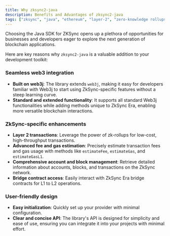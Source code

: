 ```yaml
---
title: Why zksync2-java
description: Benefits and Advantages of zksync2-java
tags: ["zksync", "java", "ethereum", "layer-2", "zero-knowledge rollups"]
---
```


Choosing the Java SDK for ZKSync opens up a plethora of opportunities for businesses and developers eager to explore
the next generation of blockchain applications.

Here are key reasons why `zksync2-java` is a valuable addition to your development toolkit:

### Seamless web3 integration

- **Built on web3j**: The library extends `web3j`, making it easy for developers familiar with Web3j to start using
ZkSync-specific features without a steep learning curve.
- **Standard and extended functionality**: It supports all standard Web3j functionalities while adding methods unique
to ZkSync Era, enabling more versatile blockchain interactions.

### ZkSync-specific enhancements

- **Layer 2 transactions**: Leverage the power of zk-rollups for low-cost, high-throughput transactions.
- **Advanced fee and gas estimation**: Precisely estimate transaction fees and gas usage with methods
like `estimateFee`, `estimateGas`, and `estimateGasL1`.
- **Comprehensive account and block management**: Retrieve detailed information about accounts, blocks, and
transactions on the ZkSync network.
- **Bridge contract access**: Easily interact with ZkSync Era bridge contracts for L1 to L2 operations.

### User-friendly design

- **Easy initialization**: Quickly set up your provider with minimal configuration.
- **Clear and concise API**: The library's API is designed for simplicity and ease of use, ensuring you can integrate
it into your projects with minimal effort.
